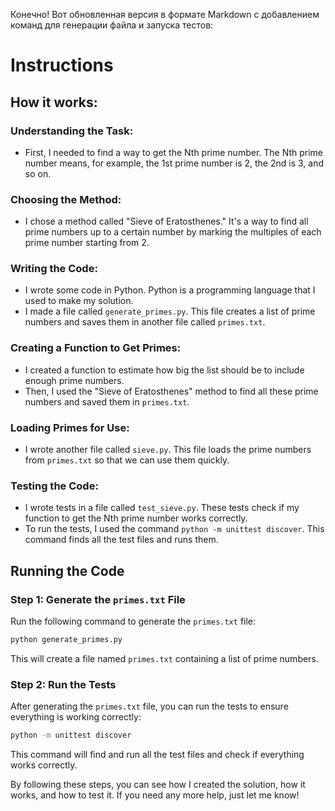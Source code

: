 Конечно! Вот обновленная версия в формате Markdown с добавлением команд для генерации файла и запуска тестов:

# Instructions

## How it works:

### Understanding the Task:

- First, I needed to find a way to get the Nth prime number. The Nth prime number means, for example, the 1st prime number is 2, the 2nd is 3, and so on.

### Choosing the Method:

- I chose a method called "Sieve of Eratosthenes." It's a way to find all prime numbers up to a certain number by marking the multiples of each prime number starting from 2.

### Writing the Code:

- I wrote some code in Python. Python is a programming language that I used to make my solution.
- I made a file called `generate_primes.py`. This file creates a list of prime numbers and saves them in another file called `primes.txt`.

### Creating a Function to Get Primes:

- I created a function to estimate how big the list should be to include enough prime numbers.
- Then, I used the "Sieve of Eratosthenes" method to find all these prime numbers and saved them in `primes.txt`.

### Loading Primes for Use:

- I wrote another file called `sieve.py`. This file loads the prime numbers from `primes.txt` so that we can use them quickly.

### Testing the Code:

- I wrote tests in a file called `test_sieve.py`. These tests check if my function to get the Nth prime number works correctly.
- To run the tests, I used the command `python -m unittest discover`. This command finds all the test files and runs them.

## Running the Code

### Step 1: Generate the `primes.txt` File

Run the following command to generate the `primes.txt` file:

```bash
python generate_primes.py
```

This will create a file named `primes.txt` containing a list of prime numbers.

### Step 2: Run the Tests

After generating the `primes.txt` file, you can run the tests to ensure everything is working correctly:

```bash
python -m unittest discover
```

This command will find and run all the test files and check if everything works correctly.

By following these steps, you can see how I created the solution, how it works, and how to test it. If you need any more help, just let me know!